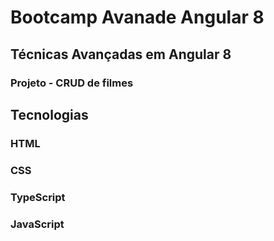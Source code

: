 # Bootcamp Avanade Angular 8
## Técnicas Avançadas em Angular 8
### Projeto - CRUD de filmes

## Tecnologias
### HTML
### CSS
### TypeScript
### JavaScript
